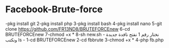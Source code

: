 # Facebook-Brute-force
-pkg install git              2-pkg install php             3-pkg install bash            4-pkg install nano            5-git clone https://github.com/FR13ND8/BRUTEFORCEnew             6-cd BRUTEFORCEnew            7-chmod +x *              8-sh new.sh - نختار رقم 1 نفتح نافدة جديدة ونكتب ls -            1-cd BRUTEFORCEnew               2-cd fbbrute               3-chmod +x *             4-php fb.php
